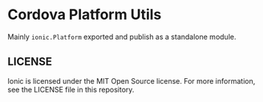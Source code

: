 
# Cordova Platform Utils

Mainly `ionic.Platform` exported and publish as a standalone module.


## LICENSE

Ionic is licensed under the MIT Open Source license. For more information, see the LICENSE file in this repository.

